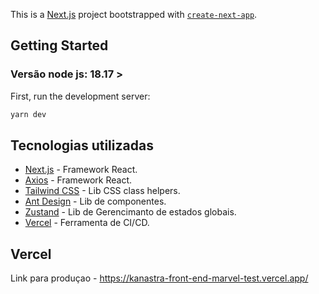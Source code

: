 This is a [Next.js](https://nextjs.org/) project bootstrapped with [`create-next-app`](https://github.com/vercel/next.js/tree/canary/packages/create-next-app).

## Getting Started
### Versão node js: 18.17 >
First, run the development server:

```bash
yarn dev
```

## Tecnologias utilizadas
- [Next.js](https://nextjs.org/docs) - Framework React.
- [Axios](https://nextjs.org/docs) - Framework React.
- [Tailwind CSS](https://nextjs.org/docs) - Lib CSS class helpers.
- [Ant Design](https://nextjs.org/docs) - Lib de componentes.
- [Zustand](https://nextjs.org/docs) - Lib de Gerencimanto de estados globais.
- [Vercel](https://nextjs.org/docs) - Ferramenta de CI/CD.


## Vercel

Link para produçao - https://kanastra-front-end-marvel-test.vercel.app/
